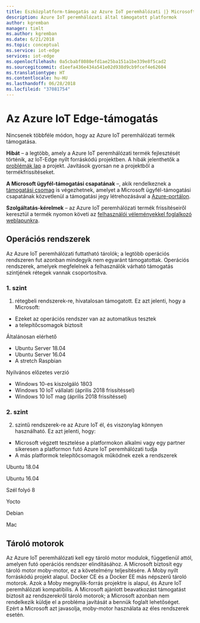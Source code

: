 ```yaml
---
title: Eszközplatform-támogatás az Azure IoT peremhálózati |} Microsoft Docs
description: Azure IoT peremhálózati által támogatott platformok
author: kgremban
manager: timlt
ms.author: kgremban
ms.date: 6/21/2018
ms.topic: conceptual
ms.service: iot-edge
services: iot-edge
ms.openlocfilehash: 0a5cbabf8080efd1ae25ba151a1be339e8f5cad2
ms.sourcegitcommit: d1eefa436e434a541e02d938d9cb9fcef4e62604
ms.translationtype: HT
ms.contentlocale: hu-HU
ms.lasthandoff: 06/28/2018
ms.locfileid: "37081754"
---
```

# <a name="azure-iot-edge-support"></a>Az Azure IoT Edge-támogatás
Nincsenek többféle módon, hogy az Azure IoT peremhálózati termék támogatása.

**Hibát** – a legtöbb, amely a Azure IoT peremhálózati termék fejlesztését történik, az IoT-Edge nyílt forráskódú projektben. A hibák jelenthetők a [problémák lap](https://github.com/azure/iot-edge/issues) a projekt. Javítások gyorsan ne a projektből a termékfrissítéseket.

**A Microsoft ügyfél-támogatási csapatának** –, akik rendelkeznek a [támogatási csomag](https://azure.microsoft.com/support/plans/) is végezhetnek, amelyet a Microsoft ügyfél-támogatási csapatának közvetlenül a támogatási jegy létrehozásával a [Azure-portálon]( https://ms.portal.azure.com/signin/index/?feature.settingsportalinstance=mpac).

**Szolgáltatás-kérelmek** – az Azure IoT peremhálózati termék frissítéseiről keresztül a termék nyomon követi az [felhasználói véleményekkel foglalkozó weblapunkra](https://feedback.azure.com/forums/907045-azure-iot-edge).

## <a name="operating-systems"></a>Operációs rendszerek
Az Azure IoT peremhálózati futtatható tárolók; a legtöbb operációs rendszeren fut azonban mindegyik nem egyaránt támogatottak. Operációs rendszerek, amelyek megfelelnek a felhasználók várható támogatás szintjének rétegek vannak csoportosítva.

### <a name="tier-1"></a>1. szint
1. rétegbeli rendszerek-re, hivatalosan támogatott. Ez azt jelenti, hogy a Microsoft:
* Ezeket az operációs rendszer van az automatikus tesztek
* a telepítőcsomagok biztosít

Általánosan elérhető
* Ubuntu Server 18.04
* Ubuntu Server 16.04
* A stretch Raspbian

Nyilvános előzetes verzió
* Windows 10-es kiszolgáló 1803
* Windows 10 IoT vállalati (április 2018 frissítéssel)
* Windows 10 IoT mag (április 2018 frissítéssel)

### <a name="tier-2"></a>2. szint
2. szintű rendszerek-re az Azure IoT él, és viszonylag könnyen használható. Ez azt jelenti, hogy:
* Microsoft végzett tesztelése a platformokon alkalmi vagy egy partner sikeresen a platformon futó Azure IoT peremhálózati tudja
* A más platformok telepítőcsomagok működnek ezek a rendszerek

Ubuntu 18.04

Ubuntu 16.04

Szél folyó 8

Yocto

Debian

Mac

## <a name="container-engines"></a>Tároló motorok
Az Azure IoT peremhálózati kell egy tároló motor modulok, függetlenül attól, amelyen futó operációs rendszer elindításához. A Microsoft biztosít egy tároló motor moby-motor, ez a követelmény teljesítésére. A Moby nyílt forráskódú projekt alapul. Docker CE és a Docker EE más népszerű tároló motorok. Azok a Moby megnyílik-forrás projektre is alapul, és Azure IoT peremhálózati kompatibilis. A Microsoft ajánlott beavatkozást támogatást biztosít az rendszerekről tároló motorok; a Microsoft azonban nem rendelkezik küldje el a probléma javítását a bennük foglalt lehetőséget. Ezért a Microsoft azt javasolja, moby-motor használata az éles rendszerek esetén.


<!-- Links -->
[lnk-edge-blog]: https://azure.microsoft.com/blog/securing-the-intelligent-edge/ 